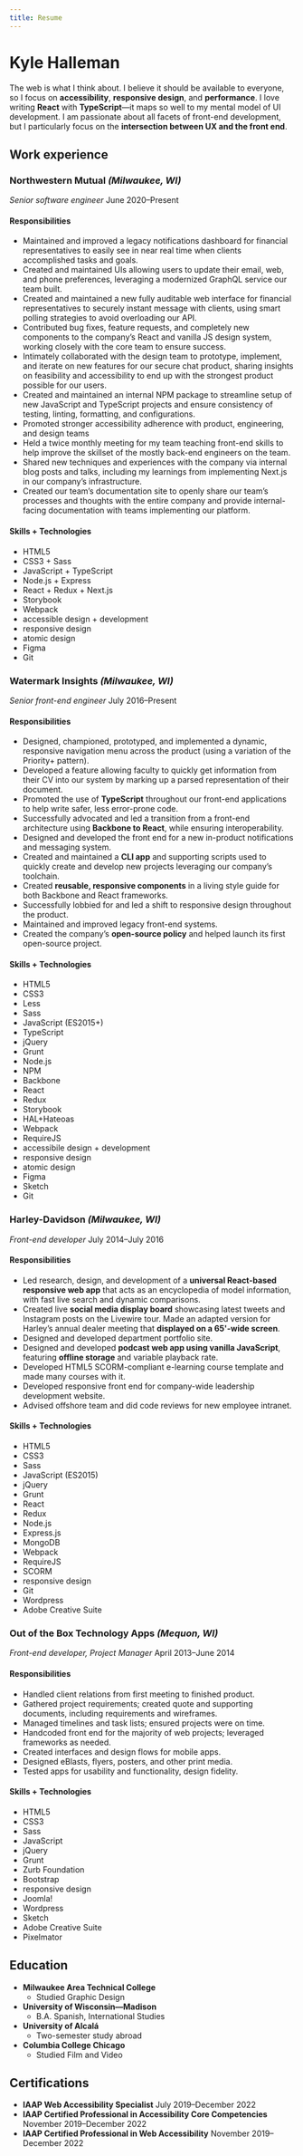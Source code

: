 ```yaml
---
title: Resume
---
```


# Kyle Halleman

The web is what I think about. I believe it should be available to everyone, so I focus on **accessibility**, **responsive design**, and **performance**. I love writing **React** with **TypeScript**—it maps so well to my mental model of UI development. I am passionate about all facets of front-end development, but I particularly focus on the **intersection between UX and the front end**.

## Work experience

<section markdown="1" class="experience">

### Northwestern Mutual *(Milwaukee, WI)*
*Senior software engineer* June 2020–Present

<div markdown="1">

#### Responsibilities

* Maintained and improved a legacy notifications dashboard for financial representatives to easily see in near real time when clients accomplished tasks and goals.
* Created and maintained UIs allowing users to update their email, web, and phone preferences, leveraging a modernized GraphQL service our team built.
* Created and maintained a new fully auditable web interface for financial representatives to securely instant message with clients, using smart polling strategies to avoid overloading our API.
* Contributed bug fixes, feature requests, and completely new components to the company’s React and vanilla JS design system, working closely with the core team to ensure success.
* Intimately collaborated with the design team to prototype, implement, and iterate on new features for our secure chat product, sharing insights on feasibility and accessibility to end up with the strongest product possible for our users. 
* Created and maintained an internal NPM package to streamline setup of new JavaScript and TypeScript projects and ensure consistency of testing, linting, formatting, and configurations.
* Promoted stronger accessibility adherence with product, engineering, and design teams
* Held a twice monthly meeting for my team teaching front-end skills to help improve the skillset of the mostly back-end engineers on the team.
* Shared new techniques and experiences with the company via internal blog posts and talks, including my learnings from implementing Next.js in our company’s infrastructure.
* Created our team’s documentation site to openly share our team’s processes and thoughts with the entire company and provide internal-facing documentation with teams implementing our platform.

</div>
<div markdown="1">

#### Skills + Technologies

* HTML5
* CSS3 + Sass
* JavaScript + TypeScript
* Node.js + Express
* React + Redux + Next.js
* Storybook
* Webpack
* accessible design + development
* responsive design
* atomic design
* Figma
* Git

</div>
</section>


<section markdown="1" class="experience">

### Watermark Insights *(Milwaukee, WI)*
*Senior front-end engineer* July 2016–Present

<div markdown="1">

#### Responsibilities

* Designed, championed, prototyped, and implemented a dynamic, responsive navigation menu across the product (using a variation of the Priority+ pattern).
* Developed a feature allowing faculty to quickly get information from their CV into our system by marking up a parsed representation of their document.
* Promoted the use of **TypeScript** throughout our front-end applications to help write safer, less error-prone code.
* Successfully advocated and led a transition from a front-end architecture using **Backbone to React**, while ensuring interoperability.
* Designed and developed the front end for a new in-product notifications and messaging system.
* Created and maintained a **CLI app** and supporting scripts used to quickly create and develop new projects leveraging our company’s toolchain.
* Created **reusable, responsive components** in a living style guide for both Backbone and React frameworks.
* Successfully lobbied for and led a shift to responsive design throughout the product.
* Maintained and improved legacy front-end systems.
* Created the company’s **open-source policy** and helped launch its first open-source project.

</div>
<div markdown="1">

#### Skills + Technologies

* HTML5
* CSS3
* Less
* Sass
* JavaScript (ES2015+)
* TypeScript
* jQuery
* Grunt
* Node.js
* NPM
* Backbone
* React
* Redux
* Storybook
* HAL+Hateoas
* Webpack
* RequireJS
* accessibile design + development
* responsive design
* atomic design
* Figma
* Sketch
* Git

</div>
</section>

<section markdown="1" class="experience">

### Harley-Davidson *(Milwaukee, WI)*
*Front-end developer* July 2014–July 2016

<div markdown="1">

#### Responsibilities

* Led research, design, and development of a **universal React-based responsive web app** that acts as an encyclopedia of model information, with fast live search and dynamic comparisons.
* Created live **social media display board** showcasing latest tweets and Instagram posts on the Livewire tour. Made an adapted version for Harley’s annual dealer meeting that **displayed on a 65'-wide screen**.
* Designed and developed department portfolio site.
* Designed and developed **podcast web app using vanilla JavaScript**, featuring **offline storage** and variable playback rate.
* Developed HTML5 SCORM-compliant e-learning course template and made many courses with it.
* Developed responsive front end for company-wide leadership development website.
* Advised offshore team and did code reviews for new employee intranet.

</div>
<div markdown="1">

#### Skills + Technologies

* HTML5
* CSS3
* Sass
* JavaScript (ES2015)
* jQuery
* Grunt
* React
* Redux
* Node.js
* Express.js
* MongoDB
* Webpack
* RequireJS
* SCORM
* responsive design
* Git
* Wordpress
* Adobe Creative Suite

</div>
</section>

<section markdown="1" class="experience">

### Out of the Box Technology Apps *(Mequon, WI)*
*Front-end developer, Project Manager* April 2013–June 2014

<div markdown="1">

#### Responsibilities

* Handled client relations from first meeting to finished product.
* Gathered project requirements; created quote and supporting documents, including requirements and wireframes.
* Managed timelines and task lists; ensured projects were on time.
* Handcoded front end for the majority of web projects; leveraged frameworks as needed.
* Created interfaces and design flows for mobile apps.
* Designed eBlasts, flyers, posters, and other print media.
* Tested apps for usability and functionality, design fidelity.

</div>
<div markdown="1">

#### Skills + Technologies

* HTML5
* CSS3
* Sass
* JavaScript
* jQuery
* Grunt
* Zurb Foundation
* Bootstrap
* responsive design
* Joomla!
* Wordpress
* Sketch
* Adobe Creative Suite
* Pixelmator

</div>
</section>

<section markdown="1">

## Education

* **Milwaukee Area Technical College**
  * Studied Graphic Design
* **University of Wisconsin—Madison**
  * B.A. Spanish, International Studies
* **University of Alcalá**
  * Two-semester study abroad
* **Columbia College Chicago**
  * Studied Film and Video

</section>
<section markdown="1">

## Certifications

* **IAAP Web Accessibility Specialist** July 2019–December 2022
* **IAAP Certified Professional in Accessibility Core Competencies** November 2019–December 2022
* **IAAP Certified Professional in Web Accessibility** November 2019–December 2022

</section>
